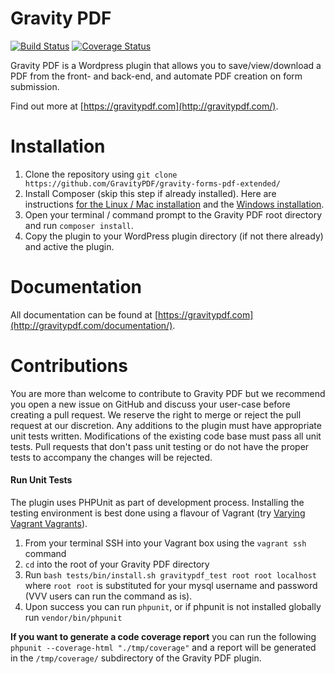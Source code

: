 Gravity PDF
==========================

[![Build Status](https://travis-ci.org/GravityPDF/gravity-forms-pdf-extended.svg?branch=premium)](https://travis-ci.org/GravityPDF/gravity-forms-pdf-extended) [![Coverage Status](https://coveralls.io/repos/GravityPDF/gravity-forms-pdf-extended/badge.svg?branch=premium&service=github)](https://coveralls.io/github/GravityPDF/gravity-forms-pdf-extended?branch=premium)

Gravity PDF is a Wordpress plugin that allows you to save/view/download a PDF from the front- and back-end, and automate PDF creation on form submission.

Find out more at [https://gravitypdf.com](http://gravitypdf.com/).

# Installation

1. Clone the repository using `git clone https://github.com/GravityPDF/gravity-forms-pdf-extended/`
1. Install Composer (skip this step if already installed). Here are instructions [for the Linux / Mac installation](https://getcomposer.org/doc/00-intro.md#installation-linux-unix-osx) and the [Windows installation](https://getcomposer.org/doc/00-intro.md#installation-windows).
1. Open your terminal / command prompt to the Gravity PDF root directory and run `composer install`.
1. Copy the plugin to your WordPress plugin directory (if not there already) and active the plugin.

# Documentation

All documentation can be found at [https://gravitypdf.com](http://gravitypdf.com/documentation/).

# Contributions
You are more than welcome to contribute to Gravity PDF but we recommend you open a new issue on GitHub and discuss your user-case before creating a pull request. We reserve the right to merge or reject the pull request at our discretion. Any additions to the plugin must have appropriate unit tests written. Modifications of the existing code base must pass all unit tests. Pull requests that don't pass unit testing or do not have the proper tests to accompany the changes will be rejected.

#### Run Unit Tests

The plugin uses PHPUnit as part of development process. Installing the testing environment is best done using a flavour of Vagrant (try [Varying Vagrant Vagrants](https://github.com/Varying-Vagrant-Vagrants/VVV)).

1. From your terminal SSH into your Vagrant box using the `vagrant ssh` command
2. `cd` into the root of your Gravity PDF directory
3. Run `bash tests/bin/install.sh gravitypdf_test root root localhost` where `root root` is substituted for your mysql username and password (VVV users can run the command as is).
4. Upon success you can run `phpunit`, or if phpunit is not installed globally run `vendor/bin/phpunit`

__If you want to generate a code coverage report__ you can run the following `phpunit --coverage-html "./tmp/coverage"` and a report will be generated in the `/tmp/coverage/` subdirectory of the Gravity PDF plugin.
